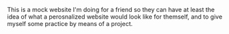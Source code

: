This is a mock website I'm doing for a friend so they can have at least the idea 
of what a perosnalized website would look like for themself, and to give myself
 some practice by means of a project.